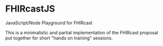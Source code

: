 # FHIRcastJS
JavaScript/Node Playground for FHIRcast

This is a minimalistic and partial implementation of the FHIRcast proposal put together for short "hands on training" sessions.


